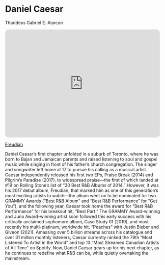 # Daniel Caesar
Thaddeus Gabriel E. Alarcon



<iframe style="border-radius:12px" src="https://open.spotify.com/embed/track/7zFXmv6vqI4qOt4yGf3jYZ?utm_source=generator" width="100%" height="352" frameBorder="0" allowfullscreen="" allow="autoplay; clipboard-write; encrypted-media; fullscreen; picture-in-picture" loading="lazy"></iframe>

[Freudian](https://open.spotify.com/album/3xybjP7r2VsWzwvDQipdM0?si=p764a2T1SUKnfIuoxpCIew)

Daniel Caesar’s first chapter unfolded in a suburb of Toronto, where he was born to Bajan and Jamaican parents and raised listening to soul and gospel music while singing in front of his father’s church congregation. The singer and songwriter left home at 17 to pursue his calling as a musical artist. Caesar independently released his first two EPs, Praise Break (2014) and Pilgrim’s Paradise (2017), to widespread praise—the first of which landed at #19 on Rolling Stone’s list of “20 Best R&B Albums of 2014.” However, it was his 2017 debut album, Freudian, that marked him as one of this generation’s most exciting artists to watch—the album went on to be nominated for two GRAMMY Awards (“Best R&B Album” and “Best R&B Performance” for “Get You”), and the following year, Caesar took home the award for “Best R&B Performance” for his breakout hit, “Best Part.” The GRAMMY Award-winning and Juno Award-winning artist soon followed this early success with his critically acclaimed sophomore album, Case Study 01 (2019), and most recently his multi-platinum, worldwide hit, “Peaches” with Justin Bieber and Giveon (2021). Amassing over 5 billion streams across his catalogue and over 31 million monthly listeners, Caesar currently ranked the 79th “Most Listened To Artist in the World” and top 10 “Most Streamed Canadian Artists of All Time” on Spotify. Now, Daniel Caesar gears up for his next chapter, as he continues to redefine what R&B can be, while quietly overtaking the mainstream.
